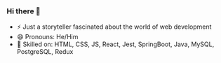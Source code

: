 ### Hi there 👋

- ⚡ Just a storyteller fascinated about the world of web development
- 😄 Pronouns: He/Him
- 🌱 Skilled on: HTML, CSS, JS, React, Jest, SpringBoot, Java, MySQL, PostgreSQL, Redux

<!--
**AkshatRamanathan/AkshatRamanathan** is a ✨ _special_ ✨ repository because its `README.md` (this file) appears on your GitHub profile.
Here are some ideas to get you started:
- 🔭 I’m currently working on ...
- 🌱 I’m currently learning ...
- 👯 I’m looking to collaborate on ...
- 🤔 I’m looking for help with ...
- 💬 Ask me about ...
- 📫 How to reach me: ...
- 😄 Pronouns: ...
- ⚡ Fun fact: ...
-->
